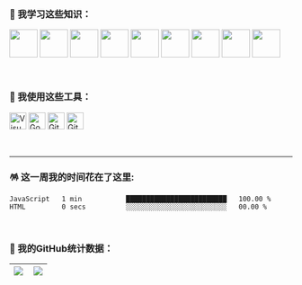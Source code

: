 ### 🐻 我学习这些知识：
<p>
  <img src="https://cdn.jsdelivr.net/gh/devicons/devicon/icons/html5/html5-original.svg" width='50px' />
  <img src="https://cdn.jsdelivr.net/gh/devicons/devicon/icons/css3/css3-original.svg" width='50px'/>
  <img src="https://cdn.jsdelivr.net/gh/devicons/devicon/icons/javascript/javascript-original.svg" width='50px'/>
  <img src="https://cdn.jsdelivr.net/gh/devicons/devicon/icons/jquery/jquery-original.svg" width='50px'/>
  <img src="https://cdn.jsdelivr.net/gh/devicons/devicon/icons/git/git-original.svg" width='50px'/>
  <img src="https://cdn.jsdelivr.net/gh/devicons/devicon/icons/nodejs/nodejs-original.svg" width='50px'/>
  <img src="https://cdn.jsdelivr.net/gh/devicons/devicon/icons/vuejs/vuejs-original.svg" width='50px'/>
  <img src="https://cdn.jsdelivr.net/gh/devicons/devicon/icons/react/react-original.svg" width='50px'/>
  <img src="https://cdn.jsdelivr.net/gh/devicons/devicon/icons/typescript/typescript-original.svg" width='50px'/>

<!--
  <img alt="html5" src="https://img.shields.io/badge/HTML5-E34F26?style=for-the-badge&logo=html5&logoColor=white" />
  <img alt="CSS3" src="https://img.shields.io/badge/CSS3-1572B6?style=for-the-badge&logo=CSS3&logoColor=white" />
  <img alt="JavaScript" src="https://img.shields.io/badge/JavaScript-F7DF1E?style=for-the-badge&logo=JavaScript&logoColor=white" />
  <img alt="jQuery" src="https://img.shields.io/badge/jQuery-0769AD?style=for-the-badge&logo=jQuery&logoColor=white" />
  <img alt="git" src="https://img.shields.io/badge/Git-F05032?style=for-the-badge&logo=git&logoColor=white" />
  <img alt="Node.js" src="https://img.shields.io/badge/Node.js-43853d?style=for-the-badge&logo=Node.js&logoColor=white" />
  <img alt="Vue.js" src="https://img.shields.io/badge/Vue.js-4FC08D?style=for-the-badge&logo=Vue.js&logoColor=white" />
-->
  
</p>

</br>

### 🔮 我使用这些工具：
<p>
  <img alt="Visual Studio Code" src="https://img.shields.io/badge/Visual Studio Code-007ACC?&style=flat&logo=Visual Studio Code&logoColor=white" height='30'/>
  <img alt="Google Chrome" src="https://img.shields.io/badge/Google Chrome-4285F4?&style=flat&logo=Google Chrome&logoColor=white" height='30'/>
  <img alt="Github" src="https://img.shields.io/badge/GitHub-181717?&style=flat&logo=Github&logoColor=white" height='30'/>
  <img alt="Gitee" src="https://img.shields.io/badge/Gitee-C71D23?&style=flat&logo=Gitee&logoColor=white" height='30'/>
</p>

</br>

---

### 🪅 这一周我的时间花在了这里:
<!--START_SECTION:waka-->

```text
JavaScript   1 min           █████████████████████████   100.00 %
HTML         0 secs          ░░░░░░░░░░░░░░░░░░░░░░░░░   00.00 %
```

<!--END_SECTION:waka-->

</br>

### 🌟 我的GitHub统计数据：
| <a href="https://github.com/anuraghazra/github-readme-stats" target="_blank"><img align="left" src="https://github-readme-stats-zhangwenqing.vercel.app/api?username=Turing-bot&show_icons=true&include_all_commits=true&theme=vue&locale=cn&hide_border=true" /></a> | <a href="https://github.com/anuraghazra/github-readme-stats" target="_blank"><img  src="https://github-readme-stats-zhangwenqing.vercel.app/api/top-langs/?username=Turing-bot&theme=vue&locale=cn&layout=compact&hide_border=true" /></a> |
|---|---|

